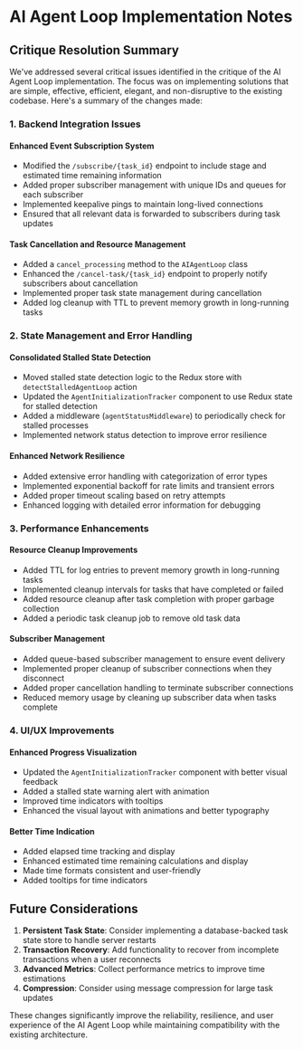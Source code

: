 # AI Agent Loop Implementation Notes

## Critique Resolution Summary

We've addressed several critical issues identified in the critique of the AI Agent Loop implementation. The focus was on implementing solutions that are simple, effective, efficient, elegant, and non-disruptive to the existing codebase. Here's a summary of the changes made:

### 1. Backend Integration Issues

#### Enhanced Event Subscription System
- Modified the `/subscribe/{task_id}` endpoint to include stage and estimated time remaining information
- Added proper subscriber management with unique IDs and queues for each subscriber
- Implemented keepalive pings to maintain long-lived connections
- Ensured that all relevant data is forwarded to subscribers during task updates

#### Task Cancellation and Resource Management
- Added a `cancel_processing` method to the `AIAgentLoop` class
- Enhanced the `/cancel-task/{task_id}` endpoint to properly notify subscribers about cancellation
- Implemented proper task state management during cancellation
- Added log cleanup with TTL to prevent memory growth in long-running tasks

### 2. State Management and Error Handling

#### Consolidated Stalled State Detection
- Moved stalled state detection logic to the Redux store with `detectStalledAgentLoop` action
- Updated the `AgentInitializationTracker` component to use Redux state for stalled detection
- Added a middleware (`agentStatusMiddleware`) to periodically check for stalled processes
- Implemented network status detection to improve error resilience

#### Enhanced Network Resilience
- Added extensive error handling with categorization of error types
- Implemented exponential backoff for rate limits and transient errors
- Added proper timeout scaling based on retry attempts
- Enhanced logging with detailed error information for debugging

### 3. Performance Enhancements

#### Resource Cleanup Improvements
- Added TTL for log entries to prevent memory growth in long-running tasks
- Implemented cleanup intervals for tasks that have completed or failed
- Added resource cleanup after task completion with proper garbage collection
- Added a periodic task cleanup job to remove old task data

#### Subscriber Management
- Added queue-based subscriber management to ensure event delivery
- Implemented proper cleanup of subscriber connections when they disconnect
- Added proper cancellation handling to terminate subscriber connections
- Reduced memory usage by cleaning up subscriber data when tasks complete

### 4. UI/UX Improvements

#### Enhanced Progress Visualization
- Updated the `AgentInitializationTracker` component with better visual feedback
- Added a stalled state warning alert with animation
- Improved time indicators with tooltips
- Enhanced the visual layout with animations and better typography

#### Better Time Indication
- Added elapsed time tracking and display
- Enhanced estimated time remaining calculations and display
- Made time formats consistent and user-friendly
- Added tooltips for time indicators

## Future Considerations

1. **Persistent Task State**: Consider implementing a database-backed task state store to handle server restarts
2. **Transaction Recovery**: Add functionality to recover from incomplete transactions when a user reconnects
3. **Advanced Metrics**: Collect performance metrics to improve time estimations
4. **Compression**: Consider using message compression for large task updates

These changes significantly improve the reliability, resilience, and user experience of the AI Agent Loop while maintaining compatibility with the existing architecture. 
